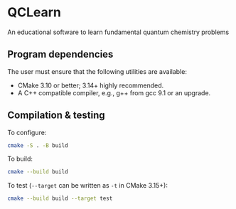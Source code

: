 # QCLearn
An educational software to learn fundamental quantum chemistry problems

## Program dependencies

The user must ensure that the following utilities are available:

- CMake 3.10 or better; 3.14+ highly recommended.
- A C++ compatible compiler, e.g., g++ from gcc 9.1 or an upgrade.

## Compilation & testing

To configure:

```bash
cmake -S . -B build
```

To build:

```bash
cmake --build build
```

To test (`--target` can be written as `-t` in CMake 3.15+):

```bash
cmake --build build --target test
```

